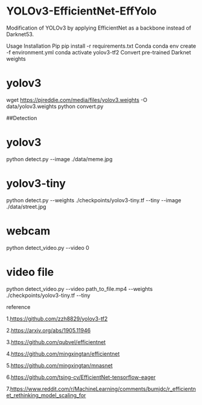 # YOLOv3-EfficientNet-EffYolo
Modification of YOLOv3 by applying EfficientNet as a backbone instead of Darknet53.



Usage
Installation
Pip
pip install -r requirements.txt
Conda
conda env create -f environment.yml
conda activate yolov3-tf2
Convert pre-trained Darknet weights


# yolov3
wget https://pjreddie.com/media/files/yolov3.weights -O data/yolov3.weights
python convert.py


##Detection
# yolov3
python detect.py --image ./data/meme.jpg

# yolov3-tiny
python detect.py --weights ./checkpoints/yolov3-tiny.tf --tiny --image ./data/street.jpg

# webcam
python detect_video.py --video 0

# video file
python detect_video.py --video path_to_file.mp4 --weights ./checkpoints/yolov3-tiny.tf --tiny





reference


1.https://github.com/zzh8829/yolov3-tf2

2.https://arxiv.org/abs/1905.11946

3.https://github.com/qubvel/efficientnet

4.https://github.com/mingxingtan/efficientnet

5.https://github.com/mingxingtan/mnasnet

6.https://github.com/tsing-cv/EfficientNet-tensorflow-eager

7.https://www.reddit.com/r/MachineLearning/comments/bumjdc/r_efficientnet_rethinking_model_scaling_for

